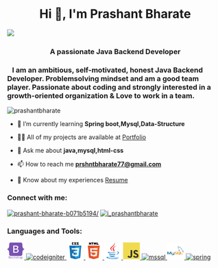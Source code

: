 <h1 align="center">Hi 👋, I'm Prashant Bharate</h1>
<img style="width:80%"  src="https://camo.githubusercontent.com/b011832cb3c804dd98b735de9a545dd0804465f2fdb31515a31673f6f5b02f17/68747470733a2f2f64657670756e63682e636f6d2f696d672f4465762d41742d576f726b2d4769662e6a7067"/>
<h3 align="center">A passionate Java Backend Developer</h3>
<h3>&nbsp; &nbsp;I am an ambitious, self-motivated, honest Java Backend Developer. Problemsolving mindset and am a good team player. Passionate about coding and strongly interested in a growth-oriented organization & Love to work in a team.</h3>

<p align="left"> <img src="https://komarev.com/ghpvc/?username=prashantbharate&label=Profile%20views&color=0e75b6&style=flat" alt="prashantbharate" /> </p>

- 🌱 I’m currently learning **Spring boot,Mysql,Data-Structure**

- 👨‍💻 All of my projects are available at [Portfolio](https://prashant-bharate.netlify.app)

- 💬 Ask me about **java,mysql,html-css**

- 📫 How to reach me **prshntbharate77@gmail.com**

- 📄 Know about my experiences [Resume](https://drive.google.com/file/d/11eXTxgyW18Z4YDkCrffyO8p9XFZ4fdEK/view?usp=sharing)

<h3 align="left">Connect with me:</h3>
<p align="left">
<a href="https://linkedin.com/in/prashant-bharate-b071b5194/" target="blank"><img align="center" src="https://raw.githubusercontent.com/rahuldkjain/github-profile-readme-generator/master/src/images/icons/Social/linked-in-alt.svg" alt="prashant-bharate-b071b5194/" height="30" width="40" /></a>
<a href="https://instagram.com/i_prashantbharate" target="blank"><img align="center" src="https://raw.githubusercontent.com/rahuldkjain/github-profile-readme-generator/master/src/images/icons/Social/instagram.svg" alt="i_prashantbharate" height="30" width="40" /></a>
</p>

<h3 align="left">Languages and Tools:</h3>
<p align="left"> <a href="https://getbootstrap.com" target="_blank" rel="noreferrer"> <img src="https://raw.githubusercontent.com/devicons/devicon/master/icons/bootstrap/bootstrap-plain-wordmark.svg" alt="bootstrap" width="40" height="40"/> </a> <a href="https://codeigniter.com" target="_blank" rel="noreferrer"> <img src="https://cdn.worldvectorlogo.com/logos/codeigniter.svg" alt="codeigniter" width="40" height="40"/> </a> <a href="https://www.w3schools.com/css/" target="_blank" rel="noreferrer"> <img src="https://raw.githubusercontent.com/devicons/devicon/master/icons/css3/css3-original-wordmark.svg" alt="css3" width="40" height="40"/> </a> <a href="https://www.w3.org/html/" target="_blank" rel="noreferrer"> <img src="https://raw.githubusercontent.com/devicons/devicon/master/icons/html5/html5-original-wordmark.svg" alt="html5" width="40" height="40"/> </a> <a href="https://www.java.com" target="_blank" rel="noreferrer"> <img src="https://raw.githubusercontent.com/devicons/devicon/master/icons/java/java-original.svg" alt="java" width="40" height="40"/> </a> <a href="https://developer.mozilla.org/en-US/docs/Web/JavaScript" target="_blank" rel="noreferrer"> <img src="https://raw.githubusercontent.com/devicons/devicon/master/icons/javascript/javascript-original.svg" alt="javascript" width="40" height="40"/> </a> <a href="https://www.microsoft.com/en-us/sql-server" target="_blank" rel="noreferrer"> <img src="https://www.svgrepo.com/show/303229/microsoft-sql-server-logo.svg" alt="mssql" width="40" height="40"/> </a> <a href="https://www.mysql.com/" target="_blank" rel="noreferrer"> <img src="https://raw.githubusercontent.com/devicons/devicon/master/icons/mysql/mysql-original-wordmark.svg" alt="mysql" width="40" height="40"/> </a> <a href="https://spring.io/" target="_blank" rel="noreferrer"> <img src="https://www.vectorlogo.zone/logos/springio/springio-icon.svg" alt="spring" width="40" height="40"/> </a> </p>
